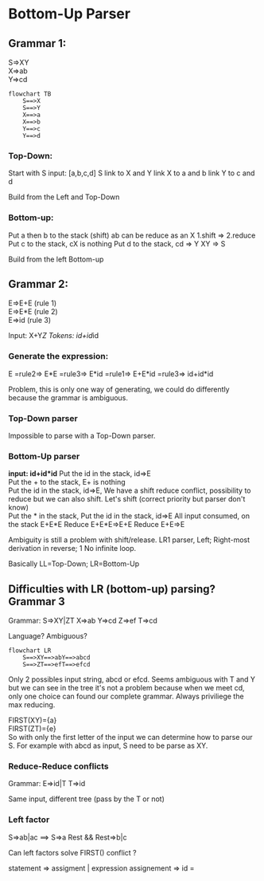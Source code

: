 # Bottom-Up Parser

## Grammar 1:

S=>XY  
X=>ab  
Y=>cd

```mermaid
flowchart TB
    S==>X
    S==>Y
    X==>a
    X==>b
    Y==>c
    Y==>d
```

### Top-Down:

Start with S
input: [a,b,c,d]
S link to X and Y
link X to a and b
link Y to c and d

Build from the Left and Top-Down

### Bottom-up:

Put a then b to the stack (shift)
ab can be reduce as an X
1.shift => 2.reduce
Put c to the stack, cX is nothing
Put d to the stack, cd => Y
XY => S

Build from the left Bottom-up

## Grammar 2:

E=>E+E (rule 1)  
E=>E\*E (rule 2)  
E=>id (rule 3)

Input: X+Y*Z
Tokens: id+id*id

### Generate the expression:

E =rule2=> E\*E =rule3=> E\*id =rule1=> E+E\*id =rule3=> id+id\*id

Problem, this is only one way of generating, we could do differently because the grammar is ambiguous.

### Top-Down parser

Impossible to parse with a Top-Down parser.

### Bottom-Up parser

**input: id+id\*id**
Put the id in the stack, id=>E  
Put the + to the stack, E+ is nothing  
Put the id in the stack, id=>E,
We have a shift reduce conflict, possibility to reduce but we can also shift.
Let's shift (correct priority but parser don't know)  
Put the * in the stack,
Put the id in the stack, id=>E
All input consumed, on the stack E+E*E
Reduce E+E\*E=>E+E
Reduce E+E=>E

Ambiguity is still a problem with shift/release.
LR1 parser, Left; Right-most derivation in reverse; 1
No infinite loop.

Basically LL=Top-Down; LR=Bottom-Up

## Difficulties with LR (bottom-up) parsing? Grammar 3

Grammar:
S=>XY|ZT
X=>ab
Y=>cd
Z=>ef
T=>cd

Language? Ambiguous?

```mermaid
flowchart LR
    S==>XY==>abY==>abcd
    S==>ZT==>efT==>efcd
```

Only 2 possibles input string, abcd or efcd.
Seems ambiguous with T and Y but we can see in the tree it's not a problem because when we meet cd, only one choice can found our complete grammar. Always priviliege the max reducing.

FIRST(XY)={a}  
FIRST(ZT)={e}  
So with only the first letter of the input we can determine how to parse our S.
For example with abcd as input, S need to be parse as XY.

### Reduce-Reduce conflicts

Grammar:
E=>id|T
T=>id

Same input, different tree (pass by the T or not)

### Left factor

S=>ab|ac ==> S=>a Rest && Rest=>b|c  

Can left factors solve FIRST() conflict ?

statement => assigment | expression
assignement => id = 
